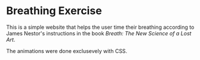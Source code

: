 # Breathing Exercise

This is a simple website that helps the user time their breathing according to James Nestor's instructions in the book <cite>Breath: The New Science of a Lost Art</cite>.

The animations were done exclusevely with CSS.
